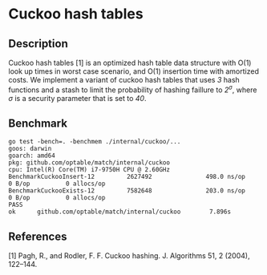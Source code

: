 # Cuckoo hash tables

## Description
Cuckoo hash tables [1] is an optimized hash table data structure with O(1) look up times in worst case scenario, and O(1) insertion time with amortized costs. We implement a variant of cuckoo hash tables that uses *3* hash functions and a stash to limit the probability of hashing faillure to _2<sup>σ</sup>_, where _σ_ is a security parameter that is set to _40_.

## Benchmark
```
go test -bench=. -benchmem ./internal/cuckoo/...                                
goos: darwin
goarch: amd64
pkg: github.com/optable/match/internal/cuckoo
cpu: Intel(R) Core(TM) i7-9750H CPU @ 2.60GHz
BenchmarkCuckooInsert-12         2627492               498.0 ns/op             0 B/op          0 allocs/op
BenchmarkCuckooExists-12         7582648               203.0 ns/op             0 B/op          0 allocs/op
PASS
ok      github.com/optable/match/internal/cuckoo        7.896s
```

## References

[1] Pagh, R., and Rodler, F. F. Cuckoo hashing. J. Algorithms 51, 2 (2004), 122–144.
